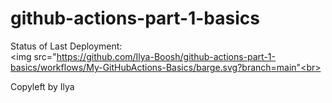 # github-actions-part-1-basics


Status of Last Deployment:<br>
<img src="https://github.com/Ilya-Boosh/github-actions-part-1-basics/workflows/My-GitHubActions-Basics/barge.svg?branch=main"<br>

Copyleft by Ilya
